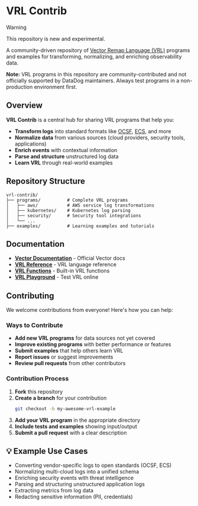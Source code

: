 # VRL Contrib

> [!WARNING]  
> This repository is new and experimental.

A community-driven repository of [Vector Remap Language (VRL)](https://vector.dev/docs/reference/vrl/) programs and examples for transforming, normalizing, and enriching observability data.

**Note:** VRL programs in this repository are community-contributed and not officially supported by DataDog maintainers. 
Always test programs in a non-production environment first.

## Overview

**VRL Contrib** is a central hub for sharing VRL programs that help you:

- **Transform logs** into standard formats like [OCSF](https://github.com/ocsf), [ECS](https://www.elastic.co/guide/en/ecs/current/index.html), and more
- **Normalize data** from various sources (cloud providers, security tools, applications)
- **Enrich events** with contextual information
- **Parse and structure** unstructured log data
- **Learn VRL** through real-world examples

## Repository Structure

```
vrl-contrib/
├── programs/          # Complete VRL programs
│   ├── aws/           # AWS service log transformations
│   ├── kubernetes/    # Kubernetes log parsing
│   ├── security/      # Security tool integrations
│   └── ...
├── examples/          # Learning examples and tutorials
```

## Documentation

- **[Vector Documentation](https://vector.dev/docs/)** - Official Vector docs
- **[VRL Reference](https://vector.dev/docs/reference/vrl/)** - VRL language reference
- **[VRL Functions](https://vector.dev/docs/reference/vrl/functions/)** - Built-in VRL functions
- **[VRL Playground](https://playground.vrl.dev/)** - Test VRL online

## Contributing

We welcome contributions from everyone! Here's how you can help:

### Ways to Contribute

- **Add new VRL programs** for data sources not yet covered
- **Improve existing programs** with better performance or features
- **Submit examples** that help others learn VRL
- **Report issues** or suggest improvements
- **Review pull requests** from other contributors

### Contribution Process

1. **Fork** this repository
2. **Create a branch** for your contribution
   ```bash
   git checkout -b my-awesome-vrl-example
   ```
3. **Add your VRL program** in the appropriate directory
4. **Include tests and examples** showing input/output
5. **Submit a pull request** with a clear description

## 💡 Example Use Cases

- Converting vendor-specific logs to open standards (OCSF, ECS)
- Normalizing multi-cloud logs into a unified schema
- Enriching security events with threat intelligence
- Parsing and structuring unstructured application logs
- Extracting metrics from log data
- Redacting sensitive information (PII, credentials)
